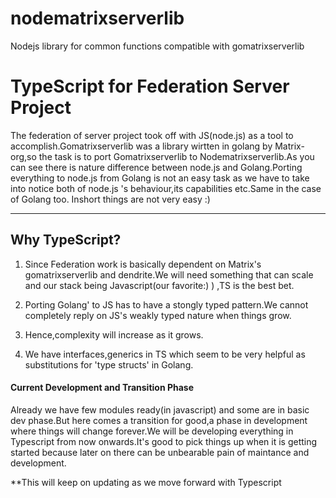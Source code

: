 nodematrixserverlib
=================


Nodejs library for common functions compatible with gomatrixserverlib

TypeScript for Federation Server Project
================================

The federation of server project took off with JS(node.js) as a tool to accomplish.Gomatrixserverlib was a library wirtten in golang by Matrix-org,so the task is to port Gomatrixserverlib to Nodematrixserverlib.As you can see there is nature difference between node.js and Golang.Porting everything to node.js from Golang is not an easy task as we have to take into notice both of node.js 's behaviour,its capabilities etc.Same in the case of Golang too. Inshort things are not very easy :)

----------


Why TypeScript?
--------------------

1) Since Federation work is basically dependent on Matrix's gomatrixserverlib and dendrite.We will need something that can scale and our stack being Javascript(our favorite:) ) ,TS is the best bet.

2) Porting Golang' to JS has to have a stongly typed pattern.We cannot completely reply on JS's weakly typed nature when things grow.

3) Hence,complexity will increase as it grows.

4) We have interfaces,generics in TS which seem to be very helpful as substitutions for 'type structs' in Golang.


#### Current Development and Transition Phase  

Already we have few modules ready(in javascript) and some are in basic dev phase.But here comes a transition for good,a phase in development where things will change forever.We will be developing everything in Typescript from now onwards.It's good to pick things up when it is getting started because later on there can be unbearable pain of maintance and development.


**This will keep on updating as we move forward with Typescript



